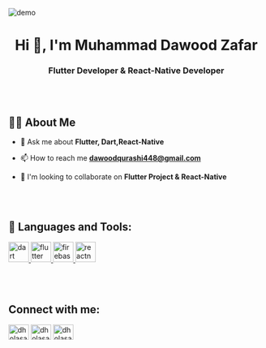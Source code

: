 ![demo](https://github.com/akahamzidollar/akahamzidollar/assets/124251846/c7448f7e-1c70-4779-9524-88bb102e5273)
<h1 align="center"> Hi 👋, I'm Muhammad Dawood Zafar</h1>
	
<h3 align="center"> Flutter Developer & React-Native Developer </h3>
<br>
<br>

## 🙋‍♂️ About Me


- 💬 Ask me about **Flutter, Dart,React-Native**

- 📫 How to reach me **dawoodqurashi448@gmail.com**

- 💞️ I'm looking to collaborate on **Flutter Project & React-Native**

<br>
<br>

## 🚀 Languages and Tools:

<a href="https://dart.dev" target="_blank" rel="noreferrer"> <img src="https://www.vectorlogo.zone/logos/dartlang/dartlang-icon.svg" alt="dart" width="40" height="40"/> </a> <a href="https://flutter.dev" target="_blank" rel="noreferrer"> <img src="https://www.vectorlogo.zone/logos/flutterio/flutterio-icon.svg" alt="flutter" width="40" height="40"/> </a> <a href="https://firebase.google.com/" target="_blank" rel="noreferrer"> <img src="https://www.vectorlogo.zone/logos/firebase/firebase-icon.svg" alt="firebase" width="40" height="40"/> </a> <a href="https://reactnative.dev" target="_blank" rel="noreferrer"> <img src="https://www.vectorlogo.zone/logos/reactjs/reactjs-icon.svg" alt="reactnative" width="40" height="40"/> </a>

<br>
<br>

## Connect with me:

<a href="https://www.linkedin.com/in/muhammad-dawood-zafar-259b00160" target="blank"><img align="center" src="https://raw.githubusercontent.com/rahuldkjain/github-profile-readme-generator/master/src/images/icons/Social/linked-in-alt.svg" alt="dholasain" height="30" width="40" /></a>
<a href="https://www.facebook.com/dawood.qurashi.96?mibextid=ZbWKwL" target="blank"><img align="center" src="https://raw.githubusercontent.com/rahuldkjain/github-profile-readme-generator/master/src/images/icons/Social/facebook.svg" alt="dholasain" height="30" width="40" /></a>
<a href="https://x.com/dawood_qurashi?t=I9-wPxOEvj8vz5Lqn6nUag&s=09" target="blank"><img align="center" src="https://raw.githubusercontent.com/rahuldkjain/github-profile-readme-generator/master/src/images/icons/Social/instagram.svg" alt="dholasain" height="30" width="40" /></a>
<!---
akahamzidollar/akahamzidollar is a ✨ special ✨ repository because its `README.md` (this file) appears on your GitHub profile.
You can click the Preview link to take a look at your changes.
--->
